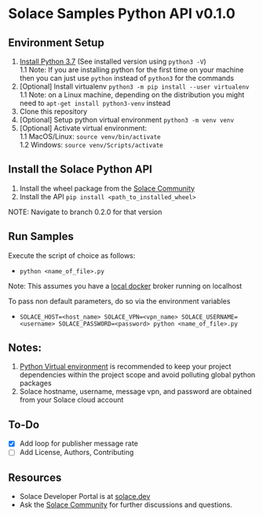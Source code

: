 # Solace Samples Python API v0.1.0

## Environment Setup
1. [Install Python 3.7](https://www.python.org/downloads/) (See installed version using `python3 -V`)   
    1.1 Note: If you are installing python for the first time on your machine then you can just use `python` instead of `python3` for the commands
1. [Optional] Install virtualenv `python3 -m pip install --user virtualenv`     
    1.1 Note: on a Linux machine, depending on the distribution you might need to `apt-get install python3-venv` instead
1. Clone this repository
1. [Optional] Setup python virtual environment `python3 -m venv venv`
1. [Optional] Activate virtual environment:     
    1.1 MacOS/Linux: `source venv/bin/activate`   
    1.2 Windows: `source venv/Scripts/activate`     

## Install the Solace Python API
1. Install the wheel package from the [Solace Community](https://solace.community/discussion/336/python-whos-in-for-a-real-treat)
1. Install the API `pip install <path_to_installed_wheel>`

NOTE: Navigate to branch 0.2.0 for that version

## Run Samples
Execute the script of choice as follows:

- `python <name_of_file>.py`

Note: This assumes you have a [local docker](https://solace.com/products/event-broker/software/getting-started/) broker running on localhost

To pass non default parameters, do so via the environment variables   
- `SOLACE_HOST=<host_name> SOLACE_VPN=<vpn_name> SOLACE_USERNAME=<username> SOLACE_PASSWORD=<password> python <name_of_file>.py`

## Notes:
1. [Python Virtual environment](https://docs.python.org/3/tutorial/venv.html) is recommended to keep your project dependencies within the project scope and avoid polluting global python packages
1. Solace hostname, username, message vpn, and password are obtained from your Solace cloud account

## To-Do
- [x] Add loop for publisher message rate
- [ ] Add License, Authors, Contributing

## Resources
- Solace Developer Portal is at [solace.dev](https://solace.dev)
- Ask the [Solace Community](https://solace.community/discussion/336/python-whos-in-for-a-real-treat) for further discussions and questions.
